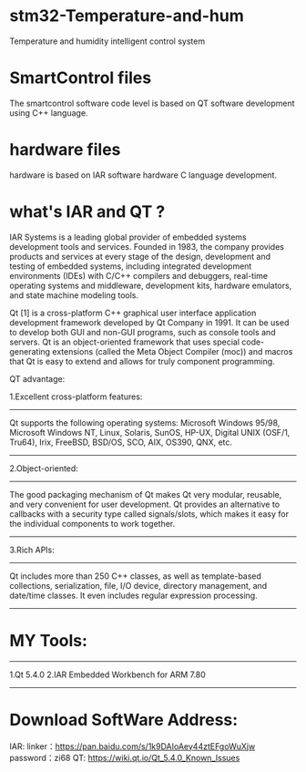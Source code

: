 # stm32-Temperature-and-hum
Temperature and humidity intelligent control system
# SmartControl files
The smartcontrol software code level is based on QT software development using C++ language.
# hardware files
hardware is based on IAR software hardware C language development.
# what's IAR and QT ?
IAR Systems is a leading global provider of embedded systems development tools and services. Founded in 1983, the company provides products and services at every stage of the design, development and testing of embedded systems, including integrated development environments (IDEs) with C/C++ compilers and debuggers, real-time operating systems and middleware, development kits, hardware emulators, and state machine modeling tools.

Qt [1] is a cross-platform C++ graphical user interface application development framework developed by Qt Company in 1991. It can be used to develop both GUI and non-GUI programs, such as console tools and servers. Qt is an object-oriented framework that uses special code-generating extensions (called the Meta Object Compiler (moc)) and macros that Qt is easy to extend and allows for truly component programming.

QT advantage:

1.Excellent cross-platform features:
***
Qt supports the following operating systems: Microsoft Windows 95/98, Microsoft Windows NT, Linux, Solaris, SunOS, HP-UX, Digital UNIX (OSF/1, Tru64), Irix, FreeBSD, BSD/OS, SCO, AIX, OS390, QNX, etc.
***
2.Object-oriented:
***
The good packaging mechanism of Qt makes Qt very modular, reusable, and very convenient for user development. Qt provides an alternative to callbacks with a security type called signals/slots, which makes it easy for the individual components to work together.
***
3.Rich APIs:
***
Qt includes more than 250 C++ classes, as well as template-based collections, serialization, file, I/O device, directory management, and date/time classes. It even includes regular expression processing.
***
# MY Tools:
***
1.Qt 5.4.0
2.IAR Embedded Workbench for ARM 7.80
***
# Download SoftWare Address:
IAR:
linker：https://pan.baidu.com/s/1k9DAIoAey44ztEFgoWuXjw 
password：zi68 
QT:
https://wiki.qt.io/Qt_5.4.0_Known_Issues
